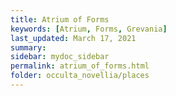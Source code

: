 ```yaml
---
title: Atrium of Forms
keywords: [Atrium, Forms, Grevania]
last_updated: March 17, 2021
summary: 
sidebar: mydoc_sidebar
permalink: atrium_of_forms.html
folder: occulta_novellia/places
---
```

